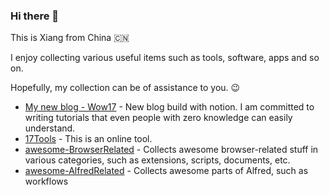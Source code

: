 ### Hi there 👋 
This is Xiang from China 🇨🇳

I enjoy collecting various useful items such as tools, software, apps and so on. 

Hopefully, my collection can be of assistance to you. 😉

* [My new blog - Wow17](https://wow17.com) - New blog build with notion. I am committed to writing tutorials that even people with zero knowledge can easily understand.
* [17Tools](https://xiang0731.github.io/17tools/) - This is an online tool.
* [awesome-BrowserRelated](https://github.com/xiang0731/awesome-BrowserRelated) - Collects awesome browser-related stuff in various categories, such as extensions, scripts, documents, etc.
* [awesome-AlfredRelated](https://github.com/xiang0731/awesome-AlfredRelated) - Collects awesome parts of Alfred, such as workflows


<!--
**xiang0731/xiang0731** is a ✨ _special_ ✨ repository because its `README.md` (this file) appears on your GitHub profile.

Here are some ideas to get you started:

- 🔭 I’m currently working on ...
- 🌱 I’m currently learning ...
- 👯 I’m looking to collaborate on ...
- 🤔 I’m looking for help with ...
- 💬 Ask me about ...
- 📫 How to reach me: ...
- 😄 Pronouns: ...
- ⚡ Fun fact: ...
-->
